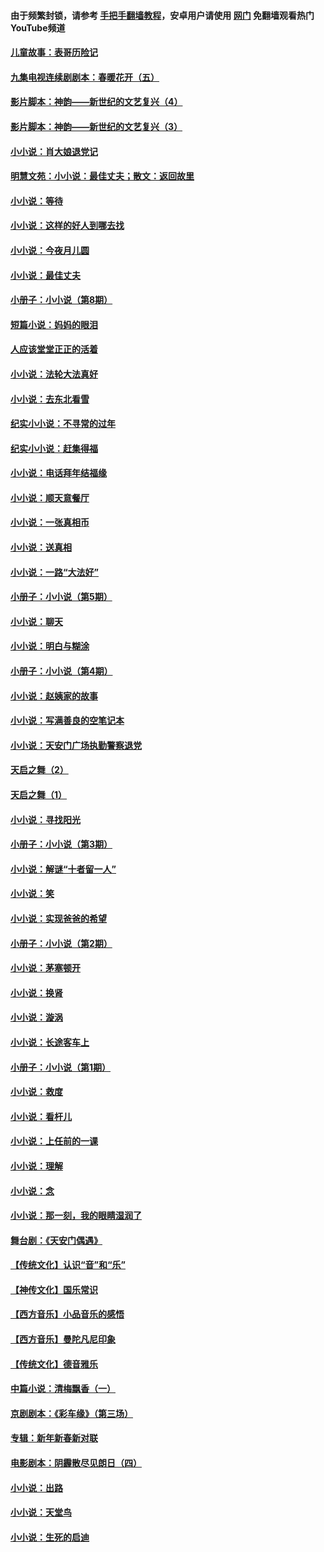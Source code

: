 #### 由于频繁封锁，请参考 [手把手翻墙教程](https://github.com/gfw-breaker/guides/wiki/)，安卓用户请使用 [网门](https://github.com/gfw-breaker/nogfw/blob/master/dl.md?t=06240400) 免翻墙观看热门YouTube频道 

#### [儿童故事：表哥历险记](../pages/328/383535.md?t=06240400) 

#### [九集电视连续剧剧本：春暖花开（五）](../pages/328/275919.md?t=06240400) 

#### [影片脚本：神韵——新世纪的文艺复兴（4）](../pages/328/266089.md?t=06240400) 

#### [影片脚本：神韵——新世纪的文艺复兴（3）](../pages/328/266087.md?t=06240400) 

#### [小小说：肖大娘退党记](../pages/328/239807.md?t=06240400) 

#### [明慧文苑：小小说：最佳丈夫；散文：返回故里](../pages/328/3439.md?t=06240400) 

#### [小小说：等待](../pages/328/223927.md?t=06240400) 

#### [小小说：这样的好人到哪去找](../pages/328/209396.md?t=06240400) 

#### [小小说：今夜月儿圆](../pages/328/193588.md?t=06240400) 

#### [小小说：最佳丈夫](../pages/328/190938.md?t=06240400) 

#### [小册子：小小说（第8期）](../pages/328/188202.md?t=06240400) 

#### [短篇小说：妈妈的眼泪](../pages/328/187712.md?t=06240400) 

#### [人应该堂堂正正的活着](../pages/328/182430.md?t=06240400) 

#### [小小说：法轮大法真好](../pages/328/174669.md?t=06240400) 

#### [小小说：去东北看雪](../pages/328/173882.md?t=06240400) 

#### [纪实小小说：不寻常的过年](../pages/328/173187.md?t=06240400) 

#### [纪实小小说：赶集得福](../pages/328/172652.md?t=06240400) 

#### [小小说：电话拜年结福缘](../pages/328/172533.md?t=06240400) 

#### [小小说：顺天意餐厅](../pages/328/170182.md?t=06240400) 

#### [小小说：一张真相币](../pages/328/169410.md?t=06240400) 

#### [小小说：送真相](../pages/328/166713.md?t=06240400) 

#### [小小说：一路“大法好”](../pages/328/162016.md?t=06240400) 

#### [小册子：小小说（第5期）](../pages/328/161131.md?t=06240400) 

#### [小小说：聊天](../pages/328/159640.md?t=06240400) 

#### [小小说：明白与糊涂](../pages/328/158101.md?t=06240400) 

#### [小册子：小小说（第4期）](../pages/328/158006.md?t=06240400) 

#### [小小说：赵姨家的故事](../pages/328/157843.md?t=06240400) 

#### [小小说：写满善良的空笔记本](../pages/328/157382.md?t=06240400) 

#### [小小说：天安门广场执勤警察退党](../pages/328/156982.md?t=06240400) 

#### [天启之舞（2）](../pages/328/153440.md?t=06240400) 

#### [天启之舞（1）](../pages/328/153439.md?t=06240400) 

#### [小小说：寻找阳光](../pages/328/153065.md?t=06240400) 

#### [小册子：小小说（第3期）](../pages/328/151715.md?t=06240400) 

#### [小小说：解谜“十者留一人”](../pages/328/148967.md?t=06240400) 

#### [小小说：笑](../pages/328/148905.md?t=06240400) 

#### [小小说：实现爸爸的希望](../pages/328/148096.md?t=06240400) 

#### [小册子：小小说（第2期）](../pages/328/147214.md?t=06240400) 

#### [小小说：茅塞顿开](../pages/328/147030.md?t=06240400) 

#### [小小说：换肾](../pages/328/146770.md?t=06240400) 

#### [小小说：漩涡](../pages/328/146683.md?t=06240400) 

#### [小小说：长途客车上](../pages/328/145076.md?t=06240400) 

#### [小册子：小小说（第1期）](../pages/328/143963.md?t=06240400) 

#### [小小说：救度](../pages/328/143927.md?t=06240400) 

#### [小小说：看杆儿](../pages/328/142137.md?t=06240400) 

#### [小小说：上任前的一课](../pages/328/140808.md?t=06240400) 

#### [小小说：理解](../pages/328/140476.md?t=06240400) 

#### [小小说：念](../pages/328/139513.md?t=06240400) 

#### [小小说：那一刻，我的眼睛湿润了](../pages/328/138476.md?t=06240400) 

#### [舞台剧：《天安门偶遇》](../pages/328/117155.md?t=06240400) 

#### [【传统文化】认识“音”和“乐”](../pages/328/108667.md?t=06240400) 

#### [【神传文化】国乐常识](../pages/328/104225.md?t=06240400) 

#### [【西方音乐】小品音乐的感悟](../pages/328/102924.md?t=06240400) 

#### [【西方音乐】曼陀凡尼印象](../pages/328/102922.md?t=06240400) 

#### [【传统文化】德音雅乐](../pages/328/102923.md?t=06240400) 

#### [中篇小说：清梅飘香（一）](../pages/328/101058.md?t=06240400) 

#### [京剧剧本：《彩车缘》（第三场）](../pages/328/96434.md?t=06240400) 

#### [专辑：新年新春新对联](../pages/328/94991.md?t=06240400) 

#### [电影剧本：阴霾散尽见朗日（四）](../pages/328/87081.md?t=06240400) 

#### [小小说：出路](../pages/328/84848.md?t=06240400) 

#### [小小说：天堂鸟](../pages/328/83084.md?t=06240400) 

#### [小小说：生死的启迪](../pages/328/70977.md?t=06240400) 

